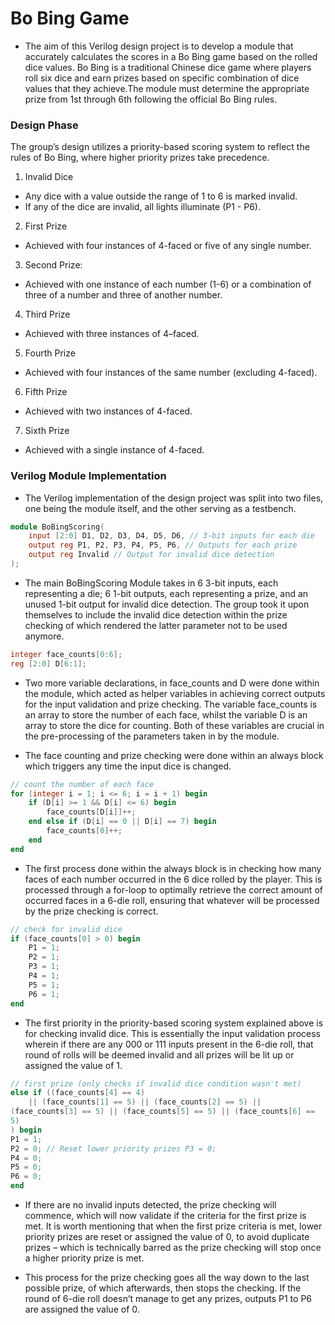 # Bo Bing Game

- The aim of this Verilog design project is to develop a module that accurately calculates the scores in a Bo Bing game based on the rolled dice values. Bo Bing is a traditional Chinese dice game where players roll six dice and earn prizes based on specific combination of dice values that they achieve.The module must determine the appropriate prize from 1st through 6th following the official Bo Bing rules.

### Design Phase

The group’s design utilizes a priority-based scoring system to reflect the rules of Bo Bing, where higher priority prizes take precedence.
1. Invalid Dice
- Any dice with a value outside the range of 1 to 6 is marked invalid.
-  If any of the dice are invalid, all lights illuminate (P1 - P6).
2. First Prize
- Achieved with four instances of 4-faced or five of any single number.
3. Second Prize:
- Achieved with one instance of each number (1-6) or a combination of three
of a number and three of another number.
4. Third Prize
- Achieved with three instances of 4–faced.
5. Fourth Prize
- Achieved with four instances of the same number (excluding 4-faced).
6. Fifth Prize
- Achieved with two instances of 4-faced.
7. Sixth Prize
- Achieved with a single instance of 4-faced.

### Verilog Module Implementation

- The Verilog implementation of the design project was split into two files, one being the module itself, and the other serving as a testbench.

```verilog
module BoBingScoring(
    input [2:0] D1, D2, D3, D4, D5, D6, // 3-bit inputs for each die 
    output reg P1, P2, P3, P4, P5, P6, // Outputs for each prize 
    output reg Invalid // Output for invalid dice detection
);
```

- The main BoBingScoring Module takes in 6 3-bit inputs, each representing a die; 6 1-bit outputs, each representing a prize, and an unused 1-bit output for invalid dice detection. The group took it upon themselves to include the invalid dice detection within the prize checking of which rendered the latter parameter not to be used anymore.

```verilog
integer face_counts[0:6];
reg [2:0] D[6:1];
```

- Two more variable declarations, in face_counts and D were done within the module, which acted as helper variables in achieving correct outputs for the input validation and prize checking. The variable face_counts is an array to store the number of each face, whilst the variable D is an array to store the dice for counting. Both of these variables are crucial in the pre-processing of the parameters taken in by the module.

- The face counting and prize checking were done within an always block which triggers any time the input dice is changed.

```verilog
// count the number of each face
for (integer i = 1; i <= 6; i = i + 1) begin
    if (D[i] >= 1 && D[i] <= 6) begin
        face_counts[D[i]]++;
    end else if (D[i] == 0 || D[i] == 7) begin
        face_counts[0]++;
    end
end
```

- The first process done within the always block is in checking how many faces of each number occurred in the 6 dice rolled by the player. This is processed through a for-loop to optimally retrieve the correct amount of occurred faces in a 6-die roll, ensuring that whatever will be processed by the prize checking is correct.

```verilog
// check for invalid dice
if (face_counts[0] > 0) begin
    P1 = 1;
    P2 = 1;
    P3 = 1;
    P4 = 1;
    P5 = 1;
    P6 = 1;
end
```

- The first priority in the priority-based scoring system explained above is for checking invalid dice. This is essentially the input validation process wherein if there are any 000 or 111 inputs present in the 6-die roll, that round of rolls will be deemed invalid and all prizes will be lit up or assigned the value of 1.

```verilog
// first prize (only checks if invalid dice condition wasn't met)
else if ((face_counts[4] == 4)
    || (face_counts[1] == 5) || (face_counts[2] == 5) ||
(face_counts[3] == 5) || (face_counts[5] == 5) || (face_counts[6] ==
5)
) begin
P1 = 1;
P2 = 0; // Reset lower priority prizes P3 = 0;
P4 = 0;
P5 = 0;
P6 = 0;
end
```

- If there are no invalid inputs detected, the prize checking will commence, which will now validate if the criteria for the first prize is met. It is worth mentioning that when the first prize criteria is met, lower priority prizes are reset or assigned the value of 0, to avoid duplicate prizes – which is technically barred as the prize checking will stop once a higher priority prize is met.

- This process for the prize checking goes all the way down to the last possible prize, of which afterwards, then stops the checking. If the round of 6-die roll doesn’t manage to get any prizes, outputs P1 to P6 are assigned the value of 0.
